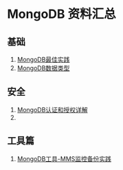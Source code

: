# MongoDB 资料汇总

## 基础

1. [MongoDB最佳实践](http://www.ywnds.com/?p=8656)
2. [MongoDB数据类型](http://www.ywnds.com/?p=3252)

## 安全

1. [MongoDB认证和授权详解](http://www.ywnds.com/?p=5635)
2. 

## 工具篇

1. [MongoDB工具-MMS监控备份实践](http://www.ywnds.com/?p=6430)

## 